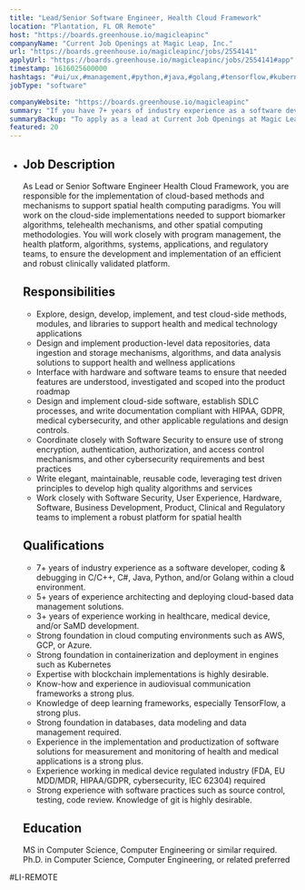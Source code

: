 ```yaml
---
title: "Lead/Senior Software Engineer, Health Cloud Framework"
location: "Plantation, FL OR Remote"
host: "https://boards.greenhouse.io/magicleapinc"
companyName: "Current Job Openings at Magic Leap, Inc."
url: "https://boards.greenhouse.io/magicleapinc/jobs/2554141"
applyUrl: "https://boards.greenhouse.io/magicleapinc/jobs/2554141#app"
timestamp: 1616025600000
hashtags: "#ui/ux,#management,#python,#java,#golang,#tensorflow,#kubernetes,#aws,#azure,#googlecloud"
jobType: "software"

companyWebsite: "https://boards.greenhouse.io/magicleapinc"
summary: "If you have 7+ years of industry experience as a software developer, coding &amp, Current Job Openings at Magic Leap, Inc. is looking for someone with your knowledge."
summaryBackup: "To apply as a lead at Current Job Openings at Magic Leap, Inc., you preferably need to have some knowledge of: #ui/ux, #management, #python."
featured: 20
---
```


*   ## Job Description
    
    As Lead or Senior Software Engineer Health Cloud Framework, you are responsible for the implementation of cloud-based methods and mechanisms to support spatial health computing paradigms. You will work on the cloud-side implementations needed to support biomarker algorithms, telehealth mechanisms, and other spatial computing methodologies. You will work closely with program management, the health platform, algorithms, systems, applications, and regulatory teams, to ensure the development and implementation of an efficient and robust clinically validated platform.
    
    ## Responsibilities
    
    *   Explore, design, develop, implement, and test cloud-side methods, modules, and libraries to support health and medical technology applications
    *   Design and implement production-level data repositories, data ingestion and storage mechanisms, algorithms, and data analysis solutions to support health and wellness applications
    *   Interface with hardware and software teams to ensure that needed features are understood, investigated and scoped into the product roadmap
    *   Design and implement cloud-side software, establish SDLC processes, and write documentation compliant with HIPAA, GDPR, medical cybersecurity, and other applicable regulations and design controls. 
    *   Coordinate closely with Software Security to ensure use of strong encryption, authentication, authorization, and access control mechanisms, and other cybersecurity requirements and best practices
    *   Write elegant, maintainable, reusable code, leveraging test driven principles to develop high quality algorithms and services
    *   Work closely with Software Security, User Experience, Hardware, Software, Business Development, Product, Clinical and Regulatory teams to implement a robust platform for spatial health
    
    ## Qualifications
    
    *   7+ years of industry experience as a software developer, coding & debugging in C/C++, C#, Java, Python, and/or Golang within a cloud environment.
    *   5+ years of experience architecting and deploying cloud-based data management solutions.
    *   3+ years of experience working in healthcare, medical device, and/or SaMD development.
    *   Strong foundation in cloud computing environments such as AWS, GCP, or Azure.
    *   Strong foundation in containerization and deployment in engines such as Kubernetes
    *   Expertise with blockchain implementations is highly desirable.
    *   Know-how and experience in audiovisual communication frameworks a strong plus.
    *   Knowledge of deep learning frameworks, especially TensorFlow, a strong plus.
    *   Strong foundation in databases, data modeling and data management required.
    *   Experience in the implementation and productization of software solutions for measurement and monitoring of health and medical applications is a strong plus.
    *   Experience working in medical device regulated industry (FDA, EU MDD/MDR, HIPAA/GDPR, cybersecurity, IEC 62304) required
    *   Strong experience with software practices such as source control, testing, code review. Knowledge of git is highly desirable.
    
    ## Education
    
    MS in Computer Science, Computer Engineering or similar required. Ph.D. in Computer Science, Computer Engineering, or related preferred

#LI-REMOTE
